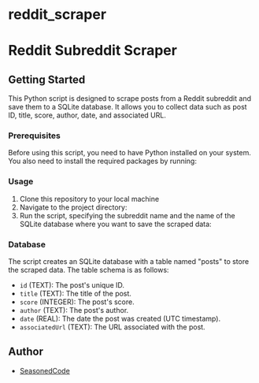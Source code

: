 # reddit_scraper
# Reddit Subreddit Scraper

## Getting Started
This Python script is designed to scrape posts from a Reddit subreddit and save them to a SQLite database. It allows you to collect data such as post ID, title, score, author, date, and associated URL.


### Prerequisites

Before using this script, you need to have Python installed on your system. You also need to install the required packages by running:


### Usage

1. Clone this repository to your local machine
2. Navigate to the project directory:
3. Run the script, specifying the subreddit name and the name of the SQLite database where you want to save the scraped data:


### Database

The script creates an SQLite database with a table named "posts" to store the scraped data. The table schema is as follows:

- `id` (TEXT): The post's unique ID.
- `title` (TEXT): The title of the post.
- `score` (INTEGER): The post's score.
- `author` (TEXT): The post's author.
- `date` (REAL): The date the post was created (UTC timestamp).
- `associatedUrl` (TEXT): The URL associated with the post.


## Author

- [SeasonedCode](https://github.com/yourusername)
